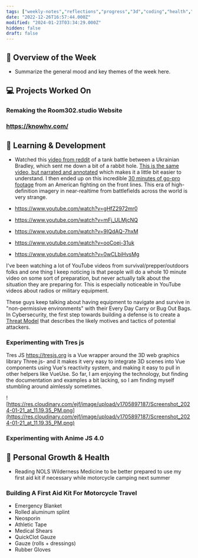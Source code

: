 ```yaml
---
tags: ["weekly-notes","reflections","progress","3d","coding","health","military","personal","travel"]
date: "2022-12-26T16:57:44.000Z"
modified: "2024-01-23T03:34:29.000Z"
hidden: false
draft: false
---
```

## 🌟 Overview of the Week
- Summarize the general mood and key themes of the week here.

## 💻 Projects Worked On

### Remaking the Room302.studio Website

### <https://knowhv.com/>

## 📘 Learning & Development
- Watched this [video from reddit](https://www.reddit.com/r/CombatFootage/comments/1957ngc/rare_tank_battle_between_ukrainian_bradley_and/) of a tank battle between a Ukrainian Bradley, which sent me down a bit of a rabbit hole. [This is the same video, but narrated and annotated](https://www.youtube.com/watch?v=CKvmpcLbZFA) which makes it a little bit easier to understand. I then ended up on this incredible [30 minutes of go-pro footage](https://www.youtube.com/watch?v=lYvMc-tQvkM) from an American fighting on the front lines. This era of high-definition imagery in near-realtime from battlefields across the world is very strange.

- <https://www.youtube.com/watch?v=gHfZ2972mr0>
- <https://www.youtube.com/watch?v=mFj_ULMjcNQ>
- <https://www.youtube.com/watch?v=9IQdAQ-7hxM>
- <https://www.youtube.com/watch?v=ooCoej-31uk>
- <https://www.youtube.com/watch?v=0wCLbiHvsMg>

I've been watching a lot of YouTube videos from survival/prepper/outdoors folks and one thing I keep noticing is that people will do a whole 10 minute video on some sort of preparation, but never actually talk about the situation they are preparing for. This is especially noticeable in YouTube videos about radios or military equipment.

These guys keep talking about having equipment to navigate and survive in "non-permissive environments" with their Every Day Carry or Bug Out Bags. In Cybersecurity, the first step towards building a defense is to create a [Threat Model](https://en.wikipedia.org/wiki/Threat_model) that describes the likely motives and tactics of potential attackers.

### Experimenting with Tres js

Tres JS <https://tresjs.org> is a Vue wrapper around the 3D web graphics library Three.js- and it makes it very easy to integrate 3D scenes into Vue components using Vue's reactivity system, and making it easy to pull in other helpers like VueUse. So far, I am enjoying the technology, but finding the documentation and examples a bit lacking, so I am finding myself stumbling around aimlessly sometimes.

![https://res.cloudinary.com/ejf/image/upload/v1705897187/Screenshot_2024-01-21_at_11.19.35_PM.png](https://res.cloudinary.com/ejf/image/upload/v1705897187/Screenshot_2024-01-21_at_11.19.35_PM.png)

### Experimenting with Anime JS 4.0

## 🌱 Personal Growth & Health
- Reading NOLS Wilderness Medicine to be better prepared to use my first aid kit if necessary while motorcycle camping next summer

### Building A First Aid Kit For Motorcycle Travel
- Emergency Blanket
- Rolled aluminum splint
- Neosporin
- Athletic Tape
- Medical Shears
- QuickClot Gauze
- Gauze (rolls + dressings)
- Rubber Gloves
